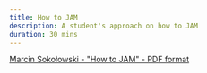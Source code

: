 ```yaml
---
title: How to JAM
description: A student's approach on how to JAM
duration: 30 mins
---
```


<p><a href="https://github.com/Polkadot-Blockchain-Academy/pba-content/blob/main/assets/How_to_JAM.pdf" target="_blank">Marcin	Sokołowski - "How to JAM" - PDF format</a></p>
